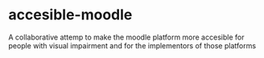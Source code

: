 accesible-moodle
================

A collaborative attemp to make the moodle platform more accesible for people with visual impairment and for the implementors of those platforms
